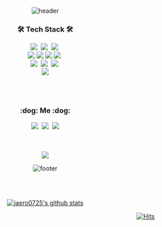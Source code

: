 <div align="center"> 
  
![header](https://capsule-render.vercel.app/api?type=soft&color=auto&height=150&section=header&text=ChoiJaeHo&fontSize=75&animation=twinkling)

<h3 align="center">🛠 Tech Stack 🛠</h3>

<p align="center">
  <img src="https://img.shields.io/badge/Java-007396?style=flat-square&logo=Java&logoColor=white"/></a>&nbsp 
  <img src="https://img.shields.io/badge/Javascript-ffb13b?style=flat-square&logo=javascript&logoColor=white"/></a>&nbsp
  <img src="https://img.shields.io/badge/jQuery-blue?style=flat-square&logo=Jquery&logoColor=white"/></a>&nbsp
  <br>
  <img src="https://img.shields.io/badge/Spring-6DB33F?style=flat-square&logo=Spring&logoColor=white"/>
  <img src="https://img.shields.io/badge/Spring boot-6DB33F?style=flat-square&logo=Spring boot&logoColor=white"/>
  <img src="https://img.shields.io/badge/Spring Security-6DB33F?style=flat-square&logo=Spring Security&logoColor=white"/>
  <img src="https://img.shields.io/badge/JPA-6DB33F?style=flat-square&logo=Spring&logoColor=white"/></a>&nbsp 
  <br>
  <img src="https://img.shields.io/badge/Mysql-blue?style=flat-square&logo=MySql&logoColor=white"/></a>&nbsp 
  <img src="https://img.shields.io/badge/PostgreSQL-blue?style=flat-square&logo=PostgreSQL&logoColor=white"/></a>&nbsp 
  <img src="https://img.shields.io/badge/Oracle-E6B91E?style=flat-square&logo=Oracle&logoColor=white"/></a>&nbsp 
  <br>
  <img src="https://img.shields.io/badge/AWS-232F3E?style=flat-square&logo=Amazon AWS&logoColor=white"/>
</p>
<br><br>
<h3 align="center"> :dog: Me :dog:</h3>
<p align="center">
  <a href="https://zeroco.tistory.com/"><img src="https://img.shields.io/badge/Tech%20Blog-11B48A?style=flat-square&logo=Vimeo&logoColor=white&link=https://zeroco.tistory.com/"/></a>&nbsp
  <a href="https://www.instagram.com/zeroco_0/"><img src="https://img.shields.io/badge/Instagram-E4405F?style=flat-square&logo=Instagram&logoColor=white&link=https://www.instagram.com/zeroco_0"/></a>&nbsp
  <a href="mailto:dhqkgbs@naver.com"><img src="https://img.shields.io/badge/Gmail-d14836?style=flat-square&logo=Gmail&logoColor=white&link=dhqkgbs@naver.com"/></a>
</p>
<br>

<br/>

  <a href="https://github.com/jaero0725/">
    <img align="center" src="https://github-readme-stats.vercel.app/api/top-langs/?username=jaero0725&layout=compact&theme=dracula" />
  </a>
  
  ![footer](https://capsule-render.vercel.app/api?&color=timeGradient&section=footer&&animation=scaleIn)

  <br/><br/>

  [![jaero0725's github stats](https://github-readme-stats.vercel.app/api?username=jaero0725)](https://github.com/jaero0725/github-readme-stats)

 <div align=right>
	
 [![Hits](https://hits.seeyoufarm.com/api/count/incr/badge.svg?url=https%3A%2F%2Fgithub.com%2Fa3coo3a&count_bg=%2379C83D&title_bg=%23C0C0C0&icon=&icon_color=%23E7E7E7&title=hits&edge_flat=false)](https://github.com/jaero0725/)
	
  </div>
  <br>
</div>
</div>
